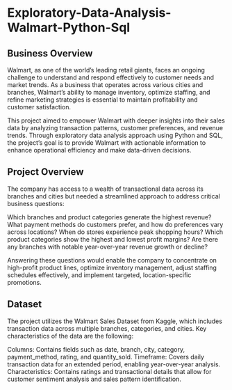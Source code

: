 # Exploratory-Data-Analysis-Walmart-Python-Sql

## Business Overview
Walmart, as one of the world’s leading retail giants, faces an ongoing challenge to understand and respond effectively to customer needs and market trends. As a business that operates across various cities and branches, Walmart’s ability to manage inventory, optimize staffing, and refine marketing strategies is essential to maintain profitability and customer satisfaction.

This project aimed to empower Walmart with deeper insights into their sales data by analyzing transaction patterns, customer preferences, and revenue trends. Through exploratory data analysis approach using Python and SQL, the project’s goal is to provide Walmart with actionable information to enhance operational efficiency and make data-driven decisions.

## Project Overview
The company has access to a wealth of transactional data across its branches and cities but needed a streamlined approach to address critical business questions:

Which branches and product categories generate the highest revenue?
What payment methods do customers prefer, and how do preferences vary across locations?
When do stores experience peak shopping hours?
Which product categories show the highest and lowest profit margins?
Are there any branches with notable year-over-year revenue growth or decline?

Answering these questions would enable the company to concentrate on high-profit product lines, optimize inventory management, adjust staffing schedules effectively, and implement targeted, location-specific promotions.

## Dataset
The project utilizes the Walmart Sales Dataset from Kaggle, which includes transaction data across multiple branches, categories, and cities. Key characteristics of the data are the following:

Columns: Contains fields such as date, branch, city, category, payment_method, rating, and quantity_sold.
Timeframe: Covers daily transaction data for an extended period, enabling year-over-year analysis.
Characteristics: Contains ratings and transactional details that allow for customer sentiment analysis and sales pattern identification.
